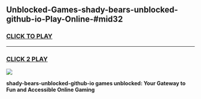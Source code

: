 
## Unblocked-Games-shady-bears-unblocked-github-io-Play-Online-#mid32
<h3>
<a href="https://premium.freeplayer.one?title=shady-bears-unblocked-github-io&ref=27F">CLICK TO PLAY</a></h3>
<hr>

<h3>
<a href="https://premium.freeplayer.one?title=shady-bears-unblocked-github-io&ref=27F">CLICK 2 PLAY</a>
  
</h3>

<a href="https://premium.freeplayer.one?title=shady-bears-unblocked-github-io&ref=27F"><img src="https://clearcache.store/games.png"></a>


**shady-bears-unblocked-github-io games unblocked: Your Gateway to Fun and Accessible Online Gaming**
